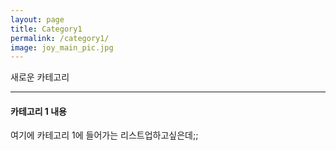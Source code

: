 ```yaml
---
layout: page
title: Category1
permalink: /category1/
image: joy_main_pic.jpg
---
```


새로운 카테고리

***

#### 카테고리 1 내용

여기에 카테고리 1에 들어가는 리스트업하고싶은데;;
